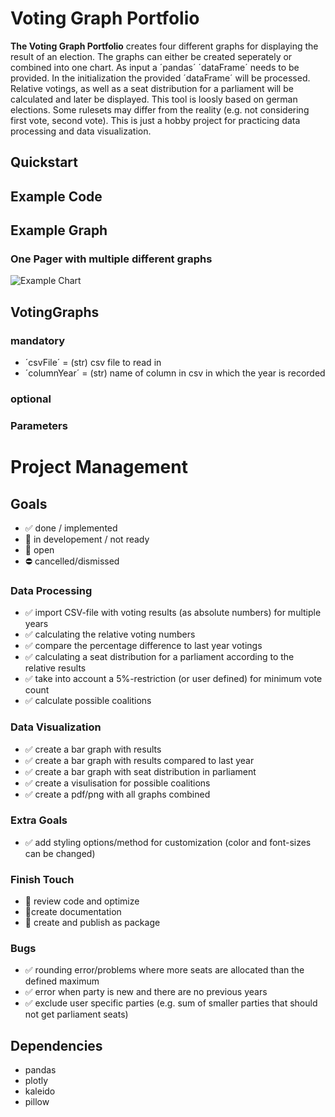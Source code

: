 # Voting Graph Portfolio
**The Voting Graph Portfolio** creates four different graphs for displaying the result of an election. The graphs can either be created seperately or combined into one chart.
As input a ´pandas´ ´dataFrame´ needs to be provided. In the initialization the provided ´dataFrame´ will be processed. Relative votings, as well as a seat distribution for a parliament will be calculated and later be displayed.
This tool is loosly based on german elections. Some rulesets may differ from the reality (e.g. not considering first vote, second vote). This is just a hobby project for practicing data processing and data visualization.

## Quickstart

## Example Code

## Example Graph
###  One Pager with multiple different graphs
![Example Chart](https://github.com/ricochan/VotingGraphPortfolio/blob/main/output/ElectionResults_2021.png "Example Chart")

## VotingGraphs
### mandatory 
* ´csvFile´ = (str) csv file to read in
* ´columnYear´ = (str) name of column in csv in which the year is recorded

### optional

### Parameters 

# Project Management
## Goals
* :white_check_mark: done / implemented 
* :large_orange_diamond: in developement / not ready
* :red_circle: open
* :no_entry: cancelled/dismissed

### Data Processing
* :white_check_mark:  import CSV-file with voting results (as absolute numbers) for multiple years
* :white_check_mark:  calculating the relative voting numbers
* :white_check_mark: compare the percentage difference to last year votings
* :white_check_mark:  calculating a seat distribution for a parliament according to the relative results
* :white_check_mark:  take into account a 5%-restriction (or user defined) for minimum vote count 
* :white_check_mark:   calculate possible coalitions 


### Data Visualization
* :white_check_mark:  create a bar graph with results
* :white_check_mark:  create a bar graph with results compared to last year
* :white_check_mark:  create a bar graph with seat distribution in parliament
* :white_check_mark:  create a visulisation for possible coalitions
* :white_check_mark: create a pdf/png with all graphs combined

### Extra Goals
* :white_check_mark:  add styling options/method for customization (color and font-sizes can be changed)

### Finish Touch
* :large_orange_diamond: review code and optimize
* :large_orange_diamond:create documentation
* :red_circle: create and publish as package

### Bugs
* :white_check_mark: rounding error/problems where more seats are allocated than the defined maximum
* :white_check_mark:  error when party is new and there are no previous years
* :white_check_mark:  exclude user specific parties (e.g. sum of smaller parties that should not get parliament seats)

## Dependencies
* pandas
* plotly
* kaleido
* pillow